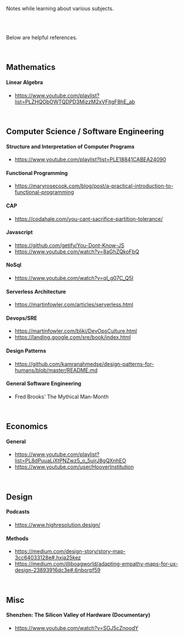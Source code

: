 Notes while learning about various subjects.

<br/><br/>

Below are helpful references.

</br>

## Mathematics

#### Linear Algebra
  + https://www.youtube.com/playlist?list=PLZHQObOWTQDPD3MizzM2xVFitgF8hE_ab

</br>

## Computer Science / Software Engineering

#### Structure and Interpretation of Computer Programs
  + https://www.youtube.com/playlist?list=PLE18841CABEA24090

#### Functional Programming
  + https://maryrosecook.com/blog/post/a-practical-introduction-to-functional-programming

#### CAP
  + https://codahale.com/you-cant-sacrifice-partition-tolerance/

#### Javascript
  + https://github.com/getify/You-Dont-Know-JS
  + https://www.youtube.com/watch?v=8aGhZQkoFbQ

#### NoSql
  + https://www.youtube.com/watch?v=qI_g07C_Q5I  
  
#### Serverless Architecture
  + https://martinfowler.com/articles/serverless.html
  
#### Devops/SRE
  + https://martinfowler.com/bliki/DevOpsCulture.html  
  + https://landing.google.com/sre/book/index.html

#### Design Patterns
  + https://github.com/kamranahmedse/design-patterns-for-humans/blob/master/README.md

#### General Software Engineering
  + Fred Brooks' The Mythical Man-Month

</br>

## Economics

#### General
  + https://www.youtube.com/playlist?list=PL8dPuuaLjXtPNZwz5_o_5uirJ8gQXnhEO
  + https://www.youtube.com/user/HooverInstitution

</br>

## Design

#### Podcasts
  + https://www.highresolution.design/
  
#### Methods
  + https://medium.com/design-story/story-map-3cc64033128e#.hxja25kez
  + https://medium.com/@boagworld/adapting-empathy-maps-for-ux-design-23893916dc3e#.6nborpf59


</br>

## Misc

#### Shenzhen: The Silicon Valley of Hardware (Documentary)
  + https://www.youtube.com/watch?v=SGJ5cZnoodY
